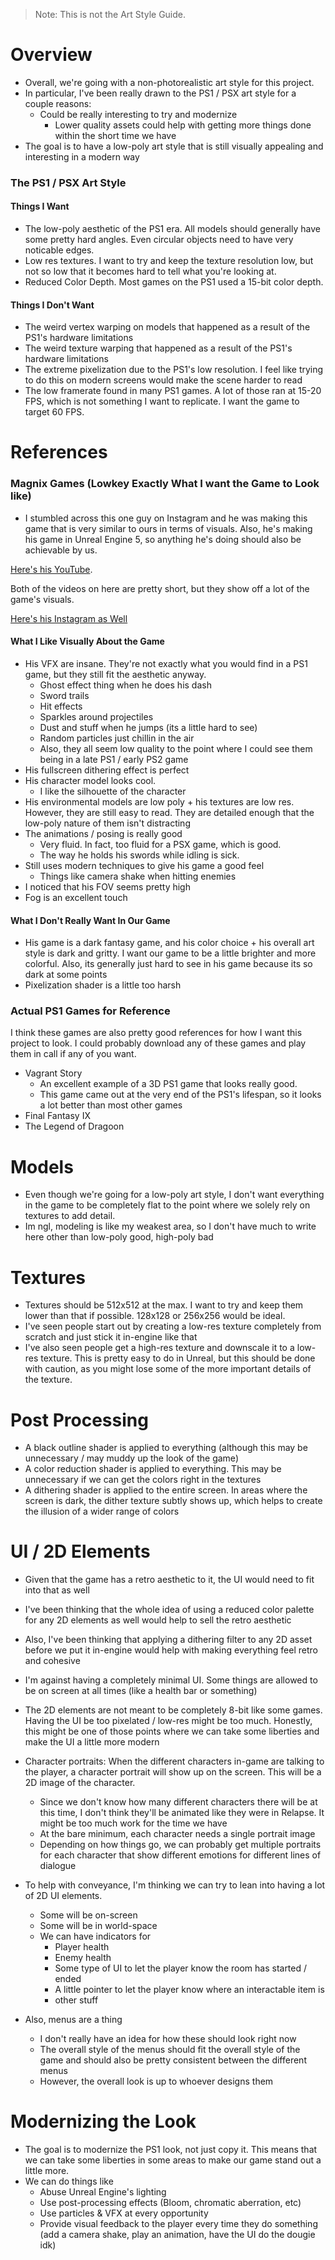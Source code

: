 > Note: This is not the Art Style Guide.

# Overview
- Overall, we're going with a non-photorealistic art style for this project.
- In particular, I've been really drawn to the PS1 / PSX art style for a couple reasons:
	- Could be really interesting to try and modernize
		- Lower quality assets could help with getting more things done within the short time we have
- The goal is to have a low-poly art style that is still visually appealing and interesting in a modern way

### The PS1 / PSX Art Style

#### Things I Want
- The low-poly aesthetic of the PS1 era. All models should generally have some pretty hard angles. Even circular objects need to have very noticable edges.
- Low res textures. I want to try and keep the texture resolution low, but not so low that it becomes hard to tell what you're looking at.
- Reduced Color Depth. Most games on the PS1 used a 15-bit color depth.

#### Things I Don't Want
- The weird vertex warping on models that happened as a result of the PS1's hardware limitations
- The weird texture warping that happened as a result of the PS1's hardware limitations
- The extreme pixelization due to the PS1's low resolution. I feel like trying to do this on modern screens would make the scene harder to read
- The low framerate found in many PS1 games. A lot of those ran at 15-20 FPS, which is not something I want to replicate. I want the game to target 60 FPS.

# References

### Magnix Games (Lowkey Exactly What I want the Game to Look like)
- I stumbled across this one guy on Instagram and he was making this game that is very similar to ours in terms of visuals. Also, he's making his game in Unreal Engine 5, so anything he's doing should also be achievable by us.

[Here's his YouTube](https://www.youtube.com/watch?v=F3u7SyMXLWU&ab_channel=MagnixGames).

Both of the videos on here are pretty short, but they show off a lot of the game's visuals.

[Here's his Instagram as Well](https://www.instagram.com/magnixgames/)

#### What I Like Visually About the Game
- His VFX are insane. They're not exactly what you would find in a PS1 game, but they still fit the aesthetic anyway.
	- Ghost effect thing when he does his dash
	- Sword trails
	- Hit effects
	- Sparkles around projectiles
	- Dust and stuff when he jumps (its a little hard to see)
	- Random particles just chillin in the air
	- Also, they all seem low quality to the point where I could see them being in a late PS1 / early PS2 game
- His fullscreen dithering effect is perfect
- His character model looks cool.
	- I like the silhouette of the character
- His environmental models are low poly + his textures are low res. However, they are still easy to read. They are detailed enough that the low-poly nature of them isn't distracting
- The animations / posing is really good
	- Very fluid. In fact, too fluid for a PSX game, which is good.
	- The way he holds his swords while idling is sick.
- Still uses modern techniques to give his game a good feel
	- Things like camera shake when hitting enemies
- I noticed that his FOV seems pretty high
- Fog is an excellent touch

#### What I Don't Really Want In Our Game
- His game is a dark fantasy game, and his color choice + his overall art style is dark and gritty. I want our game to be a little brighter and more colorful. Also, its generally just hard to see in his game because its so dark at some points
- Pixelization shader is a little too harsh

### Actual PS1 Games for Reference
I think these games are also pretty good references for how I want this project to look. I could probably download any of these games and play them in call if any of you want.

- Vagrant Story
	- An excellent example of a 3D PS1 game that looks really good.
	- This game came out at the very end of the PS1's lifespan, so it looks a lot better than most other games
- Final Fantasy IX
- The Legend of Dragoon

# Models
- Even though we're going for a low-poly art style, I don't want everything in the game to be completely flat to the point where we solely rely on textures to add detail.
- Im ngl, modeling is like my weakest area, so I don't have much to write here other than low-poly good, high-poly bad

# Textures
- Textures should be 512x512 at the max. I want to try and keep them lower than that if possible. 128x128 or 256x256 would be ideal.
- I've seen people start out by creating a low-res texture completely from scratch and just stick it in-engine like that
- I've also seen people get a high-res texture and downscale it to a low-res texture. This is pretty easy to do in Unreal, but this should be done with caution, as you might lose some of the more important details of the texture.

# Post Processing
- A black outline shader is applied to everything (although this may be unnecessary / may muddy up the look of the game)
- A color reduction shader is applied to everything. This may be unnecessary if we can get the colors right in the textures
- A dithering shader is applied to the entire screen. In areas where the screen is dark, the dither texture subtly shows up, which helps to create the illusion of a wider range of colors

# UI / 2D Elements
- Given that the game has a retro aesthetic to it, the UI would need to fit into that as well
- I've been thinking that the whole idea of using a reduced color palette for any 2D elements as well would help to sell the retro aesthetic
- Also, I've been thinking that applying a dithering filter to any 2D asset before we put it in-engine would help with making everything feel retro and cohesive
- I'm against having a completely minimal UI. Some things are allowed to be on screen at all times (like a health bar or something)
- The 2D elements are not meant to be completely 8-bit like some games. Having the UI be too pixelated / low-res might be too much. Honestly, this might be one of those points where we can take some liberties and make the UI a little more modern

- Character portraits: When the different characters in-game are talking to the player, a character portrait will show up on the screen. This will be a 2D image of the character.
	- Since we don't know how many different characters there will be at this time, I don't think they'll be animated like they were in Relapse. It might be too much work for the time we have
	- At the bare minimum, each character needs a single portrait image
	- Depending on how things go, we can probably get multiple portraits for each character that show different emotions for different lines of dialogue

- To help with conveyance, I'm thinking we can try to lean into having a lot of 2D UI elements.
	- Some will be on-screen
	- Some will be in world-space
	- We can have indicators for
		- Player health
		- Enemy health
		- Some type of UI to let the player know the room has started / ended
		- A little pointer to let the player know where an interactable item is
		- other stuff

- Also, menus are a thing
	- I don't really have an idea for how these should look right now
	- The overall style of the menus should fit the overall style of the game and should also be pretty consistent between the different menus
	- However, the overall look is up to whoever designs them

# Modernizing the Look
- The goal is to modernize the PS1 look, not just copy it. This means that we can take some liberties in some areas to make our game stand out a little more.
- We can do things like
	- Abuse Unreal Engine's lighting
	- Use post-processing effects (Bloom, chromatic aberration, etc)
	- Use particles & VFX at every opportunity
	- Provide visual feedback to the player every time they do something (add a camera shake, play an animation, have the UI do the dougie idk)
